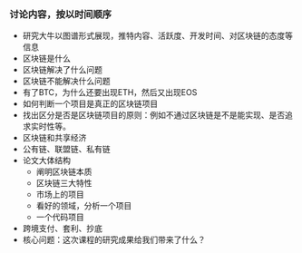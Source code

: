 ### 讨论内容，按以时间顺序
- 研究大牛以图谱形式展现，推特内容、活跃度、开发时间、对区块链的态度等信息
- 区块链是什么
- 区块链解决了什么问题
- 区块链不能解决什么问题
- 有了BTC，为什么还要出现ETH，然后又出现EOS
- 如何判断一个项目是真正的区块链项目
- 找出区分是否是区块链项目的原则：例如不通过区块链是不是能实现、是否追求实时性等。
- 区块链和共享经济
- 公有链、联盟链、私有链
- 论文大体结构
    - 阐明区块链本质
    - 区块链三大特性
    - 市场上的项目
    - 看好的领域，分析一个项目
    - 一个代码项目
- 跨境支付、套利、抄底
- 核心问题：这次课程的研究成果给我们带来了什么？
